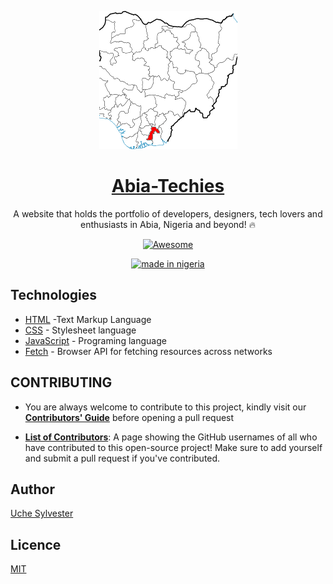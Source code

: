 <div align="center">

![inspireNuggets](/src/assets/images/favicon.png)

# [Abia-Techies](https://abia-community.github.io/Abia-Techies/index.html)

A website that holds the portfolio of developers, designers, tech lovers and enthusiasts in Abia, Nigeria and beyond! :fire:

[![Awesome](https://cdn.rawgit.com/sindresorhus/awesome/d7305f38d29fed78fa85652e3a63e154dd8e8829/media/badge.svg)](https://github.com/sindresorhus/awesome)

[![made in nigeria](https://img.shields.io/badge/made%20in-nigeria-008751.svg?style=for-the-badge)](https://github.com/acekyd/made-in-nigeria)

</div>

## Technologies

- [HTML](https://html.com/) -Text Markup Language
- [CSS](https://developer.mozilla.org/en-US/docs/Web/CSS) - Stylesheet language
- [JavaScript](https://developer.mozilla.org/en-US/docs/Web/JavaScript) - Programing language
- [Fetch](https://developer.mozilla.org/en-US/docs/Web/API/Fetch_API) - Browser API for fetching resources across networks

## CONTRIBUTING

- You are always welcome to contribute to this project, kindly visit our [**Contributors' Guide**](CONTRIBUTING.md) before opening a pull request

- [**List of Contributors**](CONTRIBUTORS.md): A page showing the GitHub usernames of all who have contributed to this open-source project! Make sure to add yourself and submit a pull request if you've contributed.

## Author

[Uche Sylvester](https://github.com/UcheSylvester)

## Licence

[MIT](https://opensource.org/licenses/MIT)
